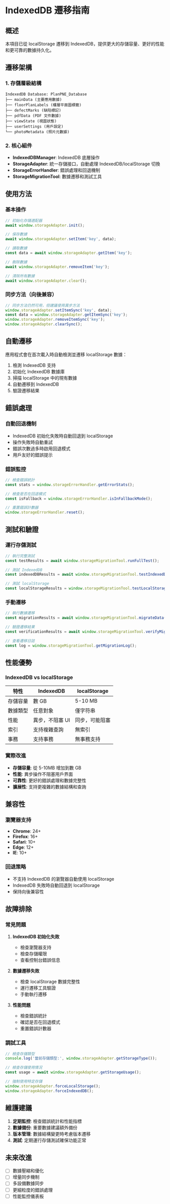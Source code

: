# IndexedDB 遷移指南

## 概述

本項目已從 localStorage 遷移到 IndexedDB，提供更大的存儲容量、更好的性能和更可靠的數據持久化。

## 遷移架構

### 1. 存儲層級結構

```
IndexedDB Database: PlanPNE_Database
├── mainData (主要應用數據)
├── floorPlanLabels (樓層平面圖標籤)
├── defectMarks (缺陷標記)
├── pdfData (PDF 文件數據)
├── viewState (視圖狀態)
├── userSettings (用戶設定)
└── photoMetadata (照片元數據)
```

### 2. 核心組件

- **IndexedDBManager**: IndexedDB 底層操作
- **StorageAdapter**: 統一存儲接口，自動處理 IndexedDB/localStorage 切換
- **StorageErrorHandler**: 錯誤處理和回退機制
- **StorageMigrationTool**: 數據遷移和測試工具

## 使用方法

### 基本操作

```javascript
// 初始化存儲適配器
await window.storageAdapter.init();

// 保存數據
await window.storageAdapter.setItem('key', data);

// 讀取數據
const data = await window.storageAdapter.getItem('key');

// 刪除數據
await window.storageAdapter.removeItem('key');

// 清除所有數據
await window.storageAdapter.clear();
```

### 同步方法（向後兼容）

```javascript
// 同步方法仍然可用，但建議使用異步方法
window.storageAdapter.setItemSync('key', data);
const data = window.storageAdapter.getItemSync('key');
window.storageAdapter.removeItemSync('key');
window.storageAdapter.clearSync();
```

## 自動遷移

應用程式會在首次載入時自動檢測並遷移 localStorage 數據：

1. 檢測 IndexedDB 支持
2. 初始化 IndexedDB 數據庫
3. 掃描 localStorage 中的現有數據
4. 自動遷移到 IndexedDB
5. 驗證遷移結果

## 錯誤處理

### 自動回退機制

- IndexedDB 初始化失敗時自動回退到 localStorage
- 操作失敗時自動重試
- 錯誤次數過多時啟用回退模式
- 用戶友好的錯誤提示

### 錯誤監控

```javascript
// 檢查錯誤統計
const stats = window.storageErrorHandler.getErrorStats();

// 檢查是否在回退模式
const isFallback = window.storageErrorHandler.isInFallbackMode();

// 重置錯誤計數器
window.storageErrorHandler.reset();
```

## 測試和驗證

### 運行存儲測試

```javascript
// 執行完整測試
const testResults = await window.storageMigrationTool.runFullTest();

// 測試 IndexedDB
const indexedDBResults = await window.storageMigrationTool.testIndexedDB();

// 測試 localStorage
const localStorageResults = window.storageMigrationTool.testLocalStorage();
```

### 手動遷移

```javascript
// 執行數據遷移
const migrationResults = await window.storageMigrationTool.migrateData();

// 驗證遷移結果
const verificationResults = await window.storageMigrationTool.verifyMigration();

// 查看遷移日誌
const log = window.storageMigrationTool.getMigrationLog();
```

## 性能優勢

### IndexedDB vs localStorage

| 特性 | IndexedDB | localStorage |
|------|-----------|--------------|
| 存儲容量 | 數 GB | 5-10 MB |
| 數據類型 | 任意對象 | 僅字符串 |
| 性能 | 異步，不阻塞 UI | 同步，可能阻塞 |
| 索引 | 支持複雜查詢 | 無索引 |
| 事務 | 支持事務 | 無事務支持 |

### 實際改進

- **存儲容量**: 從 5-10MB 增加到數 GB
- **性能**: 異步操作不阻塞用戶界面
- **可靠性**: 更好的錯誤處理和數據完整性
- **擴展性**: 支持更複雜的數據結構和查詢

## 兼容性

### 瀏覽器支持

- **Chrome**: 24+
- **Firefox**: 16+
- **Safari**: 10+
- **Edge**: 12+
- **IE**: 10+

### 回退策略

- 不支持 IndexedDB 的瀏覽器自動使用 localStorage
- IndexedDB 失敗時自動回退到 localStorage
- 保持向後兼容性

## 故障排除

### 常見問題

1. **IndexedDB 初始化失敗**
   - 檢查瀏覽器支持
   - 檢查存儲權限
   - 查看控制台錯誤信息

2. **數據遷移失敗**
   - 檢查 localStorage 數據完整性
   - 運行遷移工具驗證
   - 手動執行遷移

3. **性能問題**
   - 檢查錯誤統計
   - 確認是否在回退模式
   - 重置錯誤計數器

### 調試工具

```javascript
// 檢查存儲類型
console.log('當前存儲類型:', window.storageAdapter.getStorageType());

// 檢查存儲使用情況
const usage = await window.storageAdapter.getStorageUsage();

// 強制使用特定存儲
window.storageAdapter.forceLocalStorage();
window.storageAdapter.forceIndexedDB();
```

## 維護建議

1. **定期監控**: 檢查錯誤統計和性能指標
2. **數據備份**: 重要數據建議額外備份
3. **版本管理**: 數據結構變更時考慮版本遷移
4. **測試**: 定期運行存儲測試確保功能正常

## 未來改進

- [ ] 數據壓縮和優化
- [ ] 增量同步機制
- [ ] 多設備數據同步
- [ ] 更細粒度的錯誤處理
- [ ] 性能監控儀表板
